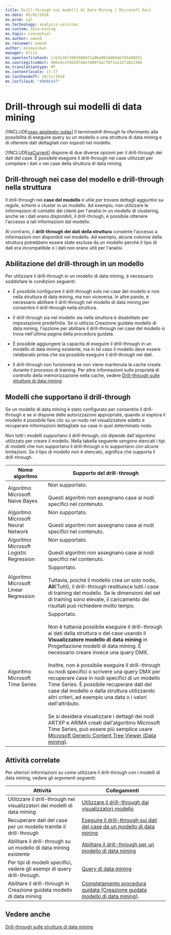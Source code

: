 ```yaml
---
title: Drill-through sui modelli di Data Mining | Microsoft Docs
ms.date: 05/01/2018
ms.prod: sql
ms.technology: analysis-services
ms.custom: data-mining
ms.topic: conceptual
ms.author: owend
ms.reviewer: owend
author: minewiskan
manager: kfile
ms.openlocfilehash: ccb3e36739043684f2a86a082dd04ab749a0b031
ms.sourcegitcommit: 0d6e4cafbb5d746e7d00fdacf8f3ce16f3023306
ms.translationtype: MT
ms.contentlocale: it-IT
ms.lasthandoff: 10/11/2018
ms.locfileid: "49085437"
---
```

# <a name="drillthrough-on-mining-models"></a>Drill-through sui modelli di data mining
[!INCLUDE[ssas-appliesto-sqlas](../../includes/ssas-appliesto-sqlas.md)]
  Il termine*drill-through* fa riferimento alla possibilità di eseguire query su un modello o una struttura di data mining e di ottenere dati dettagliati non esposti nel modello.  
  
 [!INCLUDE[ssCurrent](../../includes/sscurrent-md.md)] dispone di due diverse opzioni per il drill-through dei dati del case. È possibile eseguire il drill-through nei case utilizzati per compilare i dati o nei case della struttura di data mining.  
  
## <a name="drillthrough-to-model-cases-vs-drillthrough-to-structure"></a>Drill-through nei case del modello e drill-through nella struttura  
 Il drill-through nei **case del modello** è utile per trovare dettagli aggiuntivi su regole, schemi o cluster in un modello. Ad esempio, non utilizzare le informazioni di contatto dei clienti per l'analisi in un modello di clustering, anche se i dati erano disponibili, il drill-through, è possibile ottenere l'accesso a tali informazioni dal modello.  
  
 Al contrario, il **drill-through dei dati della struttura** consente l'accesso a informazioni non disponibili nel modello. Ad esempio, alcune colonne della struttura potrebbero essere state escluse da un modello perché il tipo di dati era incompatibile o i dati non erano utili per l'analisi.  
  
## <a name="enabling-drillthrough-on-a-model"></a>Abilitazione del drill-through in un modello  
 Per utilizzare il drill-through in un modello di data mining, è necessario soddisfare le condizioni seguenti:  
  
-   È possibile configurare il drill-through solo nei case del modello e non nella struttura di data mining, ma non viceversa.  In altre parole, è necessario abilitare il drill-through nel modello di data mining per consentire il drill-through nella struttura.  
  
-   Il drill-through sia nel modello sia nella struttura è disabilitato per impostazione predefinita. Se si utilizza Creazione guidata modello di data mining, l'opzione per abilitare il drill-through nei case del modello si trova nell'ultima pagina della procedura guidata.  
  
-   È possibile aggiungere la capacità di eseguire il drill-through in un modello di data mining esistente, ma in tal caso il modello deve essere rielaborato prima che sia possibile eseguire il drill-through nei dati.  
  
-   Il drill-through non funzionerà se non viene mantenuta la cache creata durante il processo di training. Per altre informazioni sulle proprietà di controllo della memorizzazione nella cache, vedere [Drill-through sulle strutture di data mining](../../analysis-services/data-mining/drillthrough-on-mining-structures.md).  
  
## <a name="models-that-support-drillthrough"></a>Modelli che supportano il drill-through  
 Se un modello di data mining è stato configurato per consentire il drill-through e se si dispone delle autorizzazioni appropriate, quando si esplora il modello è possibile fare clic su un nodo nel visualizzatore adatto e recuperare informazioni dettagliate sui case in quel determinato nodo.  
  
 Non tutti i modelli supportano il drill-through; ciò dipende dall'algoritmo utilizzato per creare il modello. Nella tabella seguente vengono elencati i tipi di modelli che non supportano il drill-through o lo supportano con alcune limitazioni. Se il tipo di modello non è elencato, significa che supporta il drill-through.  
  
|**Nome algoritmo**|**Supporto del drill-through**|  
|------------------------|----------------------------------|  
|Algoritmo Microsoft Naive Bayes|Non supportato.<br /><br /> Questi algoritmi non assegnano case ai nodi specifici nel contenuto.|  
|Algoritmo Microsoft Neural Network|Non supportato.<br /><br /> Questi algoritmi non assegnano case ai nodi specifici nel contenuto.|  
|Algoritmo Microsoft Logistic Regression|Non supportato.<br /><br /> Questi algoritmi non assegnano case ai nodi specifici nel contenuto.|  
|Algoritmo Microsoft Linear Regression|Supportato.<br /><br /> Tuttavia, poiché il modello crea un solo nodo, **All**(Tutti), il drill-through restituisce tutti i case di training del modello. Se le dimensioni del set di training sono elevate, il caricamento dei risultati può richiedere molto tempo.|  
|Algoritmo Microsoft Time Series|Supportato.<br /><br /> Non è tuttavia possibile eseguire il drill-through ai dati della struttura o del case usando il **Visualizzatore modello di data mining** in Progettazione modelli di data mining. È necessario creare invece una query DMX.<br /><br /> Inoltre, non è possibile eseguire il drill-through su nodi specifici o scrivere una query DMX per recuperare case in nodi specifici di un modello Time Series. È possibile recuperare dati del case dal modello o dalla struttura utilizzando altri criteri, ad esempio una data o i valori dell'attributo.<br /><br /> Se si desidera visualizzare i dettagli dei nodi ARTXP e ARIMA creati dall'algoritmo Microsoft Time Series, può essere più semplice usare [Microsoft Generic Content Tree Viewer &#40;Data mining&#41;](http://msdn.microsoft.com/library/751b4393-f6fd-48c1-bcef-bdca589ce34c).|  
  
## <a name="related-tasks"></a>Attività correlate  
 Per ulteriori informazioni su come utilizzare il drill-through con i modelli di data mining, vedere gli argomenti seguenti:  
  
|Attività|Collegamenti|  
|-----------|-----------|  
|Utilizzare il drill-through nei visualizzatori dei modelli di data mining|[Utilizzare il drill-through dai visualizzatori modello](../../analysis-services/data-mining/use-drillthrough-from-the-model-viewers.md)|  
|Recuperare dati del case per un modello tramite il drill-through|[Eseguire il drill-through sui dati del case da un modello di data mining](../../analysis-services/data-mining/drill-through-to-case-data-from-a-mining-model.md)|  
|Abilitare il drill-through su un modello di data mining esistente|[Abilitare il drill-through per un modello di data mining](../../analysis-services/data-mining/enable-drillthrough-for-a-mining-model.md)|  
|Per tipi di modelli specifici, vedere gli esempi di query drill-through.|[Query di data mining](../../analysis-services/data-mining/data-mining-queries.md)|  
|Abilitare il drill-through in Creazione guidata modello di data mining|[Completamento procedura guidata &#40;Creazione guidata modello di data mining&#41;](http://msdn.microsoft.com/library/6aef1548-35eb-42fd-ae87-63650a79eda1).|  
  
## <a name="see-also"></a>Vedere anche  
 [Drill-through sulle strutture di data mining](../../analysis-services/data-mining/drillthrough-on-mining-structures.md)  
  
  
